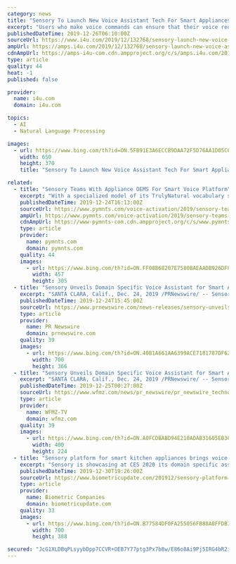```yaml
---
category: news
title: "Sensory To Launch New Voice Assistant Tech For Smart Appliances"
excerpt: "Users who make voice commands can ensure that their voice requests are never stored on the device. This new technology runs on Sensory’s vocabulary speech recognition and natural language understanding platform, TrulyNatural. “There are certain products where having a cloud-connected voice assistant capable of playing music, checking the ..."
publishedDateTime: 2019-12-26T06:10:00Z
sourceUrl: https://www.i4u.com/2019/12/132768/sensory-launch-new-voice-assistant-tech-smart-appliances
ampUrl: https://amps.i4u.com/2019/12/132768/sensory-launch-new-voice-assistant-tech-smart-appliances
cdnAmpUrl: https://amps-i4u-com.cdn.ampproject.org/c/s/amps.i4u.com/2019/12/132768/sensory-launch-new-voice-assistant-tech-smart-appliances
type: article
quality: 44
heat: -1
published: false

provider:
  name: i4u.com
  domain: i4u.com

topics:
  - AI
  - Natural Language Processing

images:
  - url: https://www.bing.com/th?id=ON.5FB91E3A6ECCB9DAA72F5D76AA1D05C6
    width: 650
    height: 370
    title: "Sensory To Launch New Voice Assistant Tech For Smart Appliances"

related:
  - title: "Sensory Teams With Appliance OEMS For Smart Voice Platform"
    excerpt: "With a specialized model of its TrulyNatural vocabulary speech-recognition and natural-language-understanding platform, Silicon Valley firm Sensory unveiled the release of its domain-specific assistant for smart appliances. The technology will help manufacturers make a new wave of smart kitchen appliances that don’t send voice requests to the ..."
    publishedDateTime: 2019-12-24T16:13:00Z
    sourceUrl: https://www.pymnts.com/voice-activation/2019/sensory-teams-with-appliance-oems-for-smart-voice-platform/
    ampUrl: https://www.pymnts.com/voice-activation/2019/sensory-teams-with-appliance-oems-for-smart-voice-platform/amp/
    cdnAmpUrl: https://www-pymnts-com.cdn.ampproject.org/c/s/www.pymnts.com/voice-activation/2019/sensory-teams-with-appliance-oems-for-smart-voice-platform/amp/
    type: article
    provider:
      name: pymnts.com
      domain: pymnts.com
    quality: 44
    images:
      - url: https://www.bing.com/th?id=ON.FF08B68207E7580BAEAADB926DF87989
        width: 457
        height: 305
  - title: "Sensory Unveils Domain Specific Voice Assistant for Smart Appliances"
    excerpt: "SANTA CLARA, Calif., Dec. 24, 2019 /PRNewswire/ -- Sensory, a Silicon Valley company pioneering AI at the edge, today announced the release of its domain specific assistant for smart appliances – a specialized model of TrulyNatural, the company's large vocabulary speech recognition and natural language understanding platform, that has been ..."
    publishedDateTime: 2019-12-24T15:45:00Z
    sourceUrl: https://www.prnewswire.com/news-releases/sensory-unveils-domain-specific-voice-assistant-for-smart-appliances-300979165.html
    type: article
    provider:
      name: PR Newswire
      domain: prnewswire.com
    quality: 39
    images:
      - url: https://www.bing.com/th?id=ON.40B1A661AA6399ACE7181787DF620388
        width: 700
        height: 366
  - title: "Sensory Unveils Domain Specific Voice Assistant for Smart Appliances"
    excerpt: "SANTA CLARA, Calif., Dec. 24, 2019 /PRNewswire/ -- Sensory, a Silicon Valley company pioneering AI at the edge, today announced the release of its domain specific assistant for smart appliances – a specialized model of TrulyNatural, the company's large vocabulary speech recognition and natural language understanding platform, that has been ..."
    publishedDateTime: 2019-12-25T00:27:00Z
    sourceUrl: https://www.wfmz.com/news/pr_newswire/pr_newswire_technology/sensory-unveils-domain-specific-voice-assistant-for-smart-appliances/article_6367c98f-6acf-5ff0-8f19-be02ebea416d.html
    type: article
    provider:
      name: WFMZ-TV
      domain: wfmz.com
    quality: 39
    images:
      - url: https://www.bing.com/th?id=ON.A0FCDBABD94E210ADAB31605EB3677D9
        width: 400
        height: 224
  - title: "Sensory platform for smart kitchen appliances brings voice assistant AI to the edge"
    excerpt: "Sensory is showcasing at CES 2020 its domain specific assistant for smart appliances based on its vocabulary speech recognition and natural language understanding platform TrulyNatural, the company announced. Following a partnership with Midea Microwave and Cleaner Appliances (MCA) business unit, a preview of how the system works with a ..."
    publishedDateTime: 2019-12-30T19:26:00Z
    sourceUrl: https://www.biometricupdate.com/201912/sensory-platform-for-smart-kitchen-appliances-brings-voice-assistant-ai-to-the-edge
    type: article
    provider:
      name: Biometric Companies
      domain: biometricupdate.com
    quality: 33
    images:
      - url: https://www.bing.com/th?id=ON.B77584DF0FA255056FB88A0FFDB18269
        width: 700
        height: 388

secured: "JcG1XLDBqPLsyybDpp7CCVR+OEB7Y77ptg3Px7b8w/E86o8Ai9Pj5IRG4bR2igbtuwsqdalc6TW4GT7Ji+fsqaMERapMOXWLaeKMwEEKDbyCyo8QNhVDK/VdrKkrXQKNGGz2gGDdKpThDpe1WpnFKmMiR+3+4lqNrURBZcAaa5FKXGPF0Qqqn0/MshSd8UGcUEHPAib8xuPbm0D/v8xGzYooWT8bwcF5Id3AQgE7hG5w4i64kCJXiwYbFSWweQfRXY9gu2j+dW/NuP1vLeCBJQ==;VmQvvdVzzhOAHFn2izt/2w=="
---
```


